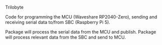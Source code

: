 Trilobyte

Code for programming the MCU (Waveshare RP2040-Zero), sending and receiving serial data to/from SBC (Raspberry Pi 5).

Package will process the serial data from the MCU and publish.
Package will process relevant data from the SBC and send to MCU.